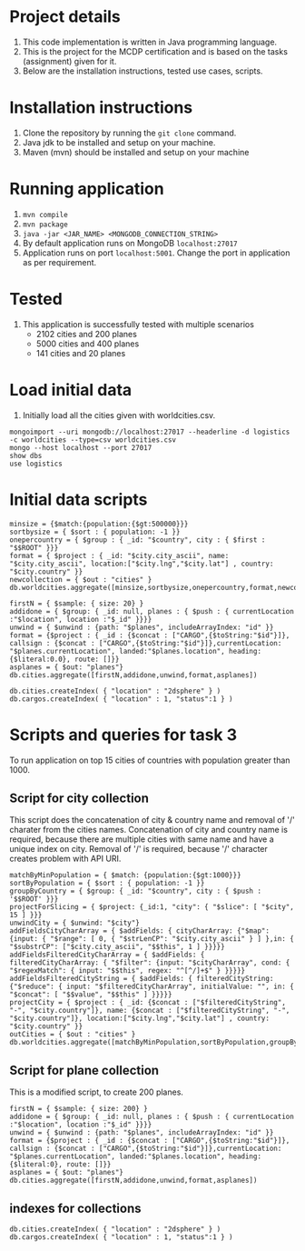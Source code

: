 # Project details
1. This code implementation is written in Java programming language.
2. This is the project for the MCDP certification and is based on the tasks (assignment) given for it.
3. Below are the installation instructions, tested use cases, scripts.

# Installation instructions
1. Clone the repository by running the `git clone` command.
2. Java jdk to be installed and setup on your machine.
3. Maven (mvn) should be installed and setup on your machine

# Running application
1. `mvn compile`
2. `mvn package`
3. `java -jar <JAR_NAME> <MONGODB_CONNECTION_STRING>`
4. By default application runs on MongoDB `localhost:27017`
5. Application runs on port `localhost:5001`. Change the port in application as per requirement.

# Tested

1. This application is successfully tested with multiple scenarios
   - 2102 cities and 200 planes
   - 5000 cities and 400 planes
   - 141 cities and 20 planes

# Load initial data
1. Initially load all the cities given with worldcities.csv.

```
mongoimport --uri mongodb://localhost:27017 --headerline -d logistics -c worldcities --type=csv worldcities.csv
mongo --host localhost --port 27017
show dbs
use logistics
```

# Initial data scripts
```
minsize = {$match:{population:{$gt:500000}}}
sortbysize = { $sort : { population: -1 }}
onepercountry = { $group : { _id: "$country", city : { $first : "$$ROOT" }}}
format = { $project : { _id: "$city.city_ascii", name: "$city.city_ascii", location:["$city.lng","$city.lat"] , country: "$city.country" }}
newcollection = { $out : "cities" }
db.worldcities.aggregate([minsize,sortbysize,onepercountry,format,newcollection])

firstN = { $sample: { size: 20} }
addidone = { $group: { _id: null, planes : { $push : { currentLocation :"$location", location :"$_id" }}}}
unwind = { $unwind : {path: "$planes", includeArrayIndex: "id" }}
format = {$project : { _id : {$concat : ["CARGO",{$toString:"$id"}]}, callsign : {$concat : ["CARGO",{$toString:"$id"}]},currentLocation: "$planes.currentLocation", landed:"$planes.location", heading:{$literal:0.0}, route: []}}
asplanes = { $out: "planes"}
db.cities.aggregate([firstN,addidone,unwind,format,asplanes])

db.cities.createIndex( { "location" : "2dsphere" } )
db.cargos.createIndex( { "location" : 1, "status":1 } )
```

# Scripts and queries for task 3
To run application on top 15 cities of countries with population greater than 1000.

## Script for city collection
This script does the concatenation of city & country name and removal of '/' charater from the cities names.
Concatenation of city and country name is required, because there are multiple cities with same name and have a unique index on city.
Removal of '/' is required, because '/' character creates problem with API URI.

```
matchByMinPopulation = { $match: {population:{$gt:1000}}}
sortByPopulation = { $sort : { population: -1 }}
groupByCountry = { $group: { _id: "$country", city : { $push : '$$ROOT' }}}
projectForSlicing = { $project: {_id:1, "city": { "$slice": [ "$city", 15 ] }}}
unwindCity = { $unwind: "$city"}
addFieldsCityCharArray = { $addFields: { cityCharArray: {"$map": {input: { "$range": [ 0, { "$strLenCP": "$city.city_ascii" } ] },in: { "$substrCP": ["$city.city_ascii", "$$this", 1 ] }}}}}
addFieldsFilteredCityCharArray = { $addFields: { filteredCityCharArray: { "$filter": {input: "$cityCharArray", cond: { "$regexMatch": { input: "$$this", regex: "^[^/]+$" } }}}}}
addFieldsFilteredCityString = { $addFields: { filteredCityString: {"$reduce": { input: "$filteredCityCharArray", initialValue: "", in: { "$concat": [ "$$value", "$$this" ] }}}}}
projectCity = { $project : { _id: {$concat : ["$filteredCityString", "-", "$city.country"]}, name: {$concat : ["$filteredCityString", "-", "$city.country"]}, location:["$city.lng","$city.lat"] , country: "$city.country" }}
outCities = { $out : "cities" }
db.worldcities.aggregate([matchByMinPopulation,sortByPopulation,groupByCountry,projectForSlicing,unwindCity,addFieldsCityCharArray,addFieldsFilteredCityCharArray,addFieldsFilteredCityString,projectCity,outCities])
```

## Script for plane collection
This is a modified script, to create 200 planes.

```
firstN = { $sample: { size: 200} }
addidone = { $group: { _id: null, planes : { $push : { currentLocation :"$location", location :"$_id" }}}}
unwind = { $unwind : {path: "$planes", includeArrayIndex: "id" }}
format = {$project : { _id : {$concat : ["CARGO",{$toString:"$id"}]}, callsign : {$concat : ["CARGO",{$toString:"$id"}]},currentLocation: "$planes.currentLocation", landed:"$planes.location", heading:{$literal:0}, route: []}}
asplanes = { $out: "planes"}
db.cities.aggregate([firstN,addidone,unwind,format,asplanes])
```
## indexes for collections
```
db.cities.createIndex( { "location" : "2dsphere" } )
db.cargos.createIndex( { "location" : 1, "status":1 } )
```
